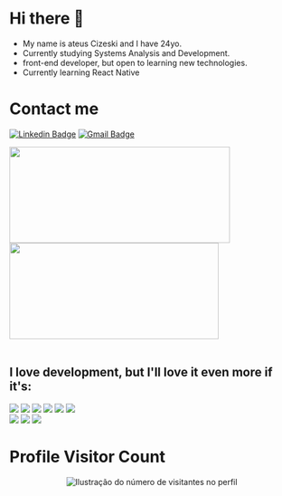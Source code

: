 <h1>Hi there 👋</h1>           
     
- My name is ateus Cizeski and I have 24yo.
- Currently studying Systems Analysis and Development.
- front-end developer, but open to learning new technologies.
- Currently learning React Native
                                    
<h1>Contact me</h1>
   
[![Linkedin Badge](https://img.shields.io/badge/-LinkedIn-6633cc?style=flat-square&logo=Linkedin&logoColor=white&link=www.linkedin.com/in/mateus-cizeski)](www.linkedin.com/in/mateus-cizeski)
[![Gmail Badge](https://img.shields.io/badge/-Gmail-6633cc?style=flat-square&logo=Gmail&logoColor=white&link=mailto:mateuscizeski@gmail.com)](mailto:mateuscizeski@gmail.com)
   
<a  href="https://github.com/anuraghazra/github-readme-stats">
  <img height=170 align="center" width=390 src="https://github-readme-streak-stats.herokuapp.com/?user=mateuscizeski&theme=gruvbox&hide_border=false" />
</a>
<a href="https://github.com/anuraghazra/convoychat">
  <img height=170 align="center" width=370 src="https://github-readme-stats.vercel.app/api?username=mateuscizeski&show_icons=true&hide_border=false&theme=gruvbox" />
</a>
 
</br>
</br>

<h2>I love development, but I'll love it even more if it's: </h2>

<div align="left">
<img src="https://img.shields.io/badge/.NET-5C2D91?style=for-the-badge&logo=.net&logoColor=white" />
<img src="https://img.shields.io/badge/C%23-239120?style=for-the-badge&logo=c-sharp&logoColor=white" />    
<img src="https://img.shields.io/badge/HTML-e06b12?style=for-the-badge&logo=html5&logoColor=white" />
<img src="https://img.shields.io/badge/CSS-1283e0?&style=for-the-badge&logo=css3&logoColor=white" />
<img src="https://img.shields.io/badge/JavaScript-F7DF1E?style=for-the-badge&logo=javascript&logoColor=414141" />
<img src="https://img.shields.io/badge/Node.js-43853D?style=for-the-badge&logo=node.js&logoColor=white"/> <br/>
<img src="https://img.shields.io/badge/TypeScript-007ACC?style=for-the-badge&logo=typescript&logoColor=white"/>
<img src="https://img.shields.io/badge/React-414141?style=for-the-badge&logo=react&logoColor=61DAFB" />
<img src="https://img.shields.io/badge/React_Native-414141?style=for-the-badge&logo=react&logoColor=61DAFB"/>
</div>

<h1>Profile Visitor Count</h1>
<p align="center">
  <img
    src="https://profile-counter.glitch.me/mateuscizeski/count.svg"
    alt="Ilustração do número de visitantes no perfil"
  />
</p>

